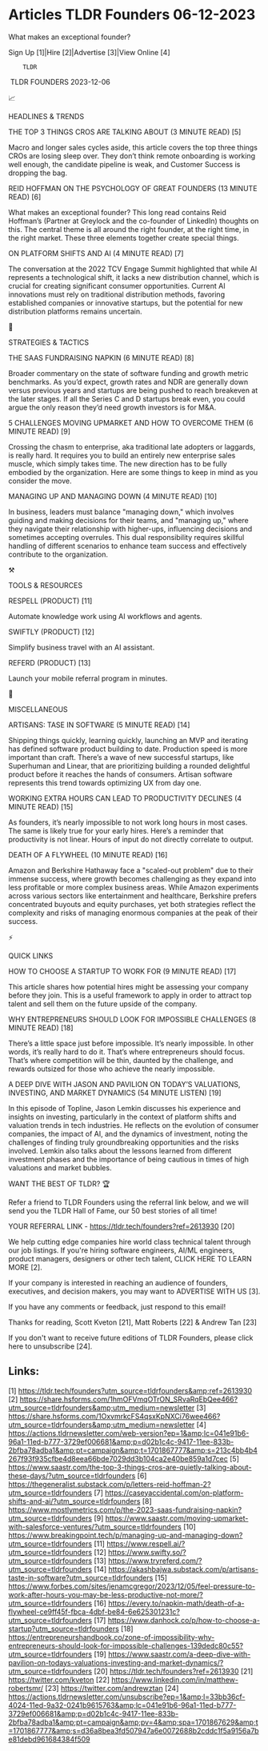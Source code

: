 # Articles TLDR Founders 06-12-2023

What makes an exceptional founder?  

Sign Up [1]|Hire [2]|Advertise [3]|View Online [4] 

		TLDR 

 TLDR FOUNDERS 2023-12-06

📈 

HEADLINES & TRENDS

 THE TOP 3 THINGS CROS ARE TALKING ABOUT (3 MINUTE READ) [5] 

 Macro and longer sales cycles aside, this article covers the top
three things CROs are losing sleep over. They don’t think remote
onboarding is working well enough, the candidate pipeline is weak, and
Customer Success is dropping the bag. 

 REID HOFFMAN ON THE PSYCHOLOGY OF GREAT FOUNDERS (13 MINUTE READ) [6]


 What makes an exceptional founder? This long read contains Reid
Hoffman’s (Partner at Greylock and the co-founder of LinkedIn)
thoughts on this. The central theme is all around the right founder,
at the right time, in the right market. These three elements together
create special things. 

 ON PLATFORM SHIFTS AND AI (4 MINUTE READ) [7] 

 The conversation at the 2022 TCV Engage Summit highlighted that while
AI represents a technological shift, it lacks a new distribution
channel, which is crucial for creating significant consumer
opportunities. Current AI innovations must rely on traditional
distribution methods, favoring established companies or innovative
startups, but the potential for new distribution platforms remains
uncertain. 

🧠 

STRATEGIES & TACTICS

 THE SAAS FUNDRAISING NAPKIN (6 MINUTE READ) [8] 

 Broader commentary on the state of software funding and growth metric
benchmarks. As you’d expect, growth rates and NDR are generally down
versus previous years and startups are being pushed to reach breakeven
at the later stages. If all the Series C and D startups break even,
you could argue the only reason they’d need growth investors is for
M&A. 

 5 CHALLENGES MOVING UPMARKET AND HOW TO OVERCOME THEM (6 MINUTE READ)
[9] 

 Crossing the chasm to enterprise, aka traditional late adopters or
laggards, is really hard. It requires you to build an entirely new
enterprise sales muscle, which simply takes time. The new direction
has to be fully embodied by the organization. Here are some things to
keep in mind as you consider the move. 

 MANAGING UP AND MANAGING DOWN (4 MINUTE READ) [10] 

 In business, leaders must balance "managing down," which involves
guiding and making decisions for their teams, and "managing up," where
they navigate their relationship with higher-ups, influencing
decisions and sometimes accepting overrules. This dual responsibility
requires skillful handling of different scenarios to enhance team
success and effectively contribute to the organization. 

⚒️ 

TOOLS & RESOURCES

 RESPELL (PRODUCT) [11] 

 Automate knowledge work using AI workflows and agents. 

 SWIFTLY (PRODUCT) [12] 

 Simplify business travel with an AI assistant. 

 REFERD (PRODUCT) [13] 

 Launch your mobile referral program in minutes. 

🎁 

MISCELLANEOUS

 ARTISANS: TASE IN SOFTWARE (5 MINUTE READ) [14] 

 Shipping things quickly, learning quickly, launching an MVP and
iterating has defined software product building to date. Production
speed is more important than craft. There’s a wave of new successful
startups, like Superhuman and Linear, that are prioritizing building a
rounded delightful product before it reaches the hands of consumers.
Artisan software represents this trend towards optimizing UX from day
one. 

 WORKING EXTRA HOURS CAN LEAD TO PRODUCTIVITY DECLINES (4 MINUTE READ)
[15] 

 As founders, it’s nearly impossible to not work long hours in most
cases. The same is likely true for your early hires. Here’s a
reminder that productivity is not linear. Hours of input do not
directly correlate to output. 

 DEATH OF A FLYWHEEL (10 MINUTE READ) [16] 

 Amazon and Berkshire Hathaway face a "scaled-out problem" due to
their immense success, where growth becomes challenging as they expand
into less profitable or more complex business areas. While Amazon
experiments across various sectors like entertainment and healthcare,
Berkshire prefers concentrated buyouts and equity purchases, yet both
strategies reflect the complexity and risks of managing enormous
companies at the peak of their success. 

⚡ 

QUICK LINKS

 HOW TO CHOOSE A STARTUP TO WORK FOR (9 MINUTE READ) [17] 

 This article shares how potential hires might be assessing your
company before they join. This is a useful framework to apply in order
to attract top talent and sell them on the future upside of the
company. 

 WHY ENTREPRENEURS SHOULD LOOK FOR IMPOSSIBLE CHALLENGES (8 MINUTE
READ) [18] 

 There’s a little space just before impossible. It’s nearly
impossible. In other words, it’s really hard to do it. That’s
where entrepreneurs should focus. That’s where competition will be
thin, daunted by the challenge, and rewards outsized for those who
achieve the nearly impossible. 

 A DEEP DIVE WITH JASON AND PAVILION ON TODAY’S VALUATIONS,
INVESTING, AND MARKET DYNAMICS (54 MINUTE LISTEN) [19] 

 In this episode of Topline, Jason Lemkin discusses his experience and
insights on investing, particularly in the context of platform shifts
and valuation trends in tech industries. He reflects on the evolution
of consumer companies, the impact of AI, and the dynamics of
investment, noting the challenges of finding truly groundbreaking
opportunities and the risks involved. Lemkin also talks about the
lessons learned from different investment phases and the importance of
being cautious in times of high valuations and market bubbles. 

WANT THE BEST OF TLDR? 🏆

Refer a friend to TLDR Founders using the referral link below, and we
will send you the TLDR Hall of Fame, our 50 best stories of all time!

YOUR REFERRAL LINK - https://tldr.tech/founders?ref=2613930 [20]

 We help cutting edge companies hire world class technical talent
through our job listings. If you're hiring software engineers, AI/ML
engineers, product managers, designers or other tech talent, CLICK
HERE TO LEARN MORE [2]. 

If your company is interested in reaching an audience of founders,
executives, and decision makers, you may want to ADVERTISE WITH US
[3]. 

If you have any comments or feedback, just respond to this email! 

Thanks for reading, 
Scott Kveton [21], Matt Roberts [22] & Andrew Tan [23] 

If you don't want to receive future editions of TLDR Founders,
please click here to unsubscribe [24]. 

 

Links:
------
[1] https://tldr.tech/founders?utm_source=tldrfounders&amp;ref=2613930
[2] https://share.hsforms.com/1hmOFVmqOTrON_SRvaRqEbQee466?utm_source=tldrfounders&amp;utm_medium=newsletter
[3] https://share.hsforms.com/1OxvmrkcFS4qsxKpNXCi76wee466?utm_source=tldrfounders&amp;utm_medium=newsletter
[4] https://actions.tldrnewsletter.com/web-version?ep=1&amp;lc=041e91b6-96a1-11ed-b777-3729ef006681&amp;p=d02b1c4c-9417-11ee-833b-2bfba78adba1&amp;pt=campaign&amp;t=1701867777&amp;s=213c4bb4b4267f93f935cfbe4d8eea66bde7029dd3b104ca2e40be859a1d7cec
[5] https://www.saastr.com/the-top-3-things-cros-are-quietly-talking-about-these-days/?utm_source=tldrfounders
[6] https://thegeneralist.substack.com/p/letters-reid-hoffman-2?utm_source=tldrfounders
[7] https://caseyaccidental.com/on-platform-shifts-and-ai/?utm_source=tldrfounders
[8] https://www.mostlymetrics.com/p/the-2023-saas-fundraising-napkin?utm_source=tldrfounders
[9] https://www.saastr.com/moving-upmarket-with-salesforce-ventures/?utm_source=tldrfounders
[10] https://www.breakingpoint.tech/p/managing-up-and-managing-down?utm_source=tldrfounders
[11] https://www.respell.ai/?utm_source=tldrfounders
[12] https://www.swifty.so/?utm_source=tldrfounders
[13] https://www.tryreferd.com/?utm_source=tldrfounders
[14] https://akashbajwa.substack.com/p/artisans-taste-in-software?utm_source=tldrfounders
[15] https://www.forbes.com/sites/jenamcgregor/2023/12/05/feel-pressure-to-work-after-hours-you-may-be-less-productive-not-more/?utm_source=tldrfounders
[16] https://every.to/napkin-math/death-of-a-flywheel-ce9ff45f-fbca-4dbf-be84-6e625301231c?utm_source=tldrfounders
[17] https://www.danhock.co/p/how-to-choose-a-startup?utm_source=tldrfounders
[18] https://entrepreneurshandbook.co/zone-of-impossibility-why-entrepreneurs-should-look-for-impossible-challenges-139dedc80c55?utm_source=tldrfounders
[19] https://www.saastr.com/a-deep-dive-with-pavilion-on-todays-valuations-investing-and-market-dynamics/?utm_source=tldrfounders
[20] https://tldr.tech/founders?ref=2613930
[21] https://twitter.com/kveton
[22] https://www.linkedin.com/in/matthew-robertsmr/
[23] https://twitter.com/andrewztan
[24] https://actions.tldrnewsletter.com/unsubscribe?ep=1&amp;l=33bb36cf-4024-11ed-9a32-0241b9615763&amp;lc=041e91b6-96a1-11ed-b777-3729ef006681&amp;p=d02b1c4c-9417-11ee-833b-2bfba78adba1&amp;pt=campaign&amp;pv=4&amp;spa=1701867629&amp;t=1701867777&amp;s=d36a8bea3fd507947a6e0072688b2cddc1f5a9156a7be81debd961684384f509
